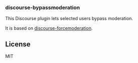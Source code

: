### discourse-bypassmoderation

This Discourse plugin lets selected users bypass moderation.

It is based on [discourse-forcemoderation](https://github.com/LeoDavidson/discourse-forcemoderation).

## License

MIT
